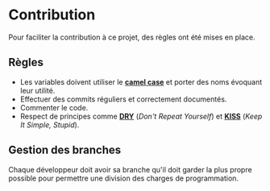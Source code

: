 # Contribution
Pour faciliter la contribution à ce projet, des règles ont été mises en place.

## Règles 
- Les variables doivent utiliser le <a href="https://fr.wikipedia.org/wiki/Camel_case">**camel case**</a> et porter des noms évoquant leur utilité.
- Effectuer des commits réguliers et correctement documentés.
- Commenter le code.
- Respect de principes comme <a href="https://fr.wikipedia.org/wiki/Ne_vous_r%C3%A9p%C3%A9tez_pas">**DRY**</a> (*Don't Repeat Yourself*) et <a href="https://fr.wikipedia.org/wiki/Principe_KISS">**KISS**</a> (*Keep It Simple, Stupid*).

## Gestion des branches
Chaque développeur doit avoir sa branche qu'il doit garder la plus propre possible pour permettre une division des charges de programmation.
 

